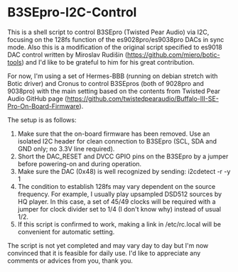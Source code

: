 # B3SEpro-I2C-Control

This is a shell script to control B3SEpro (Twisted Pear Audio) via I2C, focusing on the 128fs function of the es9028pro/es9038pro DACs in sync mode. Also this is a modification of the original script specified to es9018 DAC control written by Miroslav Rudišin (https://github.com/miero/botic-tools) and I'd like to be grateful to him for his great contribution.

For now, I'm using a set of Hermes-BBB (running on debian stretch with Botic driver) and Cronus to control B3SEpros (both of 9028pro and 9038pro) with the main setting based on the contents from Twisted Pear Audio GitHub page (https://github.com/twistedpearaudio/Buffalo-III-SE-Pro-On-Board-Firmware).

The setup is as follows:

1. Make sure that the on-board firmware has been removed. Use an isolated I2C header for clean connection to B3SEpro (SCL, SDA and GND only; no 3.3V line required).
2. Short the DAC_RESET and DVCC GPIO pins on the B3SEpro by a jumper before powering-on and during operation.
3. Make sure the DAC (0x48) is well recognized by sending: i2cdetect -r -y 1
4. The condition to establish 128fs may vary dependent on the source frequency. For example, I usually play upsampled DSD512 sources by HQ player. In this case, a set of 45/49 clocks will be required with a jumper for clock divider set to 1/4 (I don't know why) instead of usual 1/2.
5. If this script is confirmed to work, making a link in /etc/rc.local will be convenient for automatic setting.

The script is not yet completed and may vary day to day but I'm now convinced that it is feasible for daily use. I'd like to appreciate any comments or advices from you, thank you.
